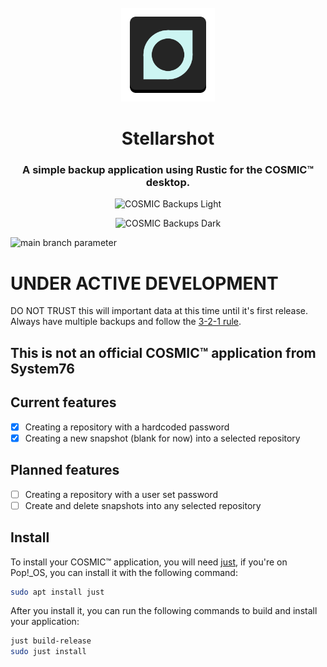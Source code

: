 <div align="center">
  <br>
  <img src="https://raw.githubusercontent.com/ahoneybun/Stellarshot/main/res/icons/hicolor/scalable/apps/com.github.ahoneybun.Stellarshot.svg" width="150" />
  <h1>Stellarshot</h1>

  <h3>A simple backup application using Rustic for the COSMIC™ desktop.</h3>

  ![COSMIC Backups Light](https://raw.githubusercontent.com/ahoneybun/cosmic-backups/main/res/screenshots/COSMIC-Backups-Light.png#gh-light-mode-only)

  ![COSMIC Backups Dark](https://raw.githubusercontent.com/ahoneybun/cosmic-backups/main/res/screenshots/COSMIC-Backups-Dark.png#gh-dark-mode-only)
</div>

![main branch parameter](https://github.com/ahoneybun/cosmic-backups/actions/workflows/build.yml/badge.svg?branch=main)

# UNDER ACTIVE DEVELOPMENT

DO NOT TRUST this will important data at this time until it's first release. Always have multiple backups and follow the [3-2-1 rule](https://www.seagate.com/blog/what-is-a-3-2-1-backup-strategy/).

## This is not an official COSMIC™ application from System76

## Current features

- [x] Creating a repository with a hardcoded password
- [x] Creating a new snapshot (blank for now) into a selected repository

## Planned features

- [ ] Creating a repository with a user set password
- [ ] Create and delete snapshots into any selected repository

## Install

To install your COSMIC™ application, you will need [just](https://github.com/casey/just), if you're on Pop!\_OS, you can install it with the following command:

```sh
sudo apt install just
```

After you install it, you can run the following commands to build and install your application:

```sh
just build-release
sudo just install
```
